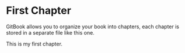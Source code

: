 # First Chapter

GitBook allows you to organize your book into chapters, each chapter is stored in a separate file like this one.


This is my first chapter.